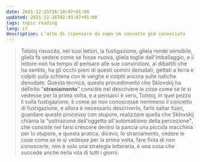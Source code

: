 ```yaml
---
date: 2021-12-25T16:18:07+01:00
updated: 2021-12-26T02:03:07+01:00
tags: topic reading
lang: it
description: L’atto di ripensare da capo un concetto già conosciuto
---
```

> Tolstoj risuscita, nei suoi lettori, la fustigazione, gliela rende sensibile, gliela fa vedere come se fosse nuova, gliela toglie dall'imballaggio, e il lettore non ha tempo di pensare alle sue convinzioni, ai dibattiti che ha sentito, ha gli occhi pieni di questi uomini denudati, gettati a terra e colpiti sulla schiena con le verghe e colpiti ancora sulle natiche denudate.
> Questa tecnica, questo procedimento che Sklovskij ha definito <q><strong>straniamento</strong></q> consiste nel descrivere le cose come se le si vedesse per la prima volta, e a pensarci è vero, Tolstoj, in quel pezzo lì sulla fustigazione, è come se non conoscesse nemmeno il concetto di fustigazione, e allora è necessario descriverlo, farlo saltar fuori, guardare questo processo con stupore, realizzare quella che Sklovskij chiama la <q>sottrazione dell'oggetto all'automatismo della percezione</q>, che consiste nel farsi crescere dentro la pancia una piccola macchina per lo stupore, e questa pratica, dicevo, lo straniamento, vedere le cose come se le si vedesse per la prima volta, fare finta di non conoscerle, non è solo una strategia letteraria, è una cosa che succede anche nella vita di tutti i giorni.